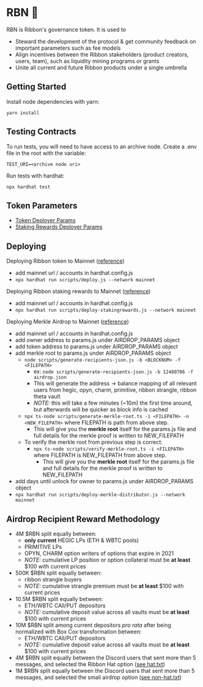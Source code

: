 RBN 🎀
===

RBN is Ribbon's governance token. It is used to
- Steward the development of the protocol & get community feedback on important parameters such as fee models
- Align incentives between the Ribbon stakeholders (product creators, users, team), such as liquidity mining programs or grants
- Unite all current and future Ribbon products under a single umbrella

Getting Started
---

Install node dependencies with yarn:

```
yarn install
```

Testing Contracts
---

To run tests, you will need to have access to an archive node. Create a .env file in the root with the variable:

```
TEST_URI=<archive node uri>
```

Run tests with hardhat:

```
npx hardhat test
```

Token Parameters
---

- [Token Deployer Params](https://github.com/ribbon-finance/token/blob/18883f75335af47844f64c13744bdcf95445f6db/params.js#L5)
- [Staking Rewards Deployer Params](https://github.com/ribbon-finance/token/blob/18883f75335af47844f64c13744bdcf95445f6db/params.js#L16)

Deploying
---

Deploying Ribbon token to Mainnet ([reference](https://hardhat.org/tutorial/deploying-to-a-live-network.html))

* add mainnet url / accounts in hardhat.config.js
* `npx hardhat run scripts/deploy.js --network mainnet`

Deploying Ribbon staking rewards to Mainnet ([reference](https://hardhat.org/tutorial/deploying-to-a-live-network.html))

* add mainnet url / accounts in hardhat.config.js
* `npx hardhat run scripts/deploy-stakingrewards.js --network mainnet`

Deploying Merkle Airdrop to Mainnet ([reference](https://hardhat.org/tutorial/deploying-to-a-live-network.html))

* add mainnet url / accounts in hardhat.config.js
* add owner address to params.js under AIRDROP_PARAMS object
* add token address to params.js under AIRDROP_PARAMS object
* add merkle root to params.js under AIRDROP_PARAMS object
  * `node scripts/generate-recipients-json.js -b <BLOCKNUM> -f <FILEPATH>` 
      * ex: `node scripts/generate-recipients-json.js -b 12480786 -f airdrop.json`
      * This will generate the address -> balance mapping of all relevant users 
        from hegic, opyn, charm, primitive, ribbon strangle, ribbon theta vault
      * _NOTE:_ this will take a few minutes (~10m) the first time around, but afterwards will be quicker as 
        block info is cached
  * `npx ts-node scripts/generate-merkle-root.ts -i <FILEPATH> -n <NEW_FILEPATH>` where FILEPATH is path from above step. 
      * This will give you the **merkle root** itself for the params.js file 
         and full details for the merkle proof is written to NEW_FILEPATH
  * To verify the merkle root from previous step is correct:
    * `npx ts-node scripts/verify-merkle-root.ts -i <FILEPATH>` where FILEPATH is NEW_FILEPATH from above step. 
       *  This will give you the **merkle root** itself for the params.js file 
          and full details for the merkle proof is written to NEW_FILEPATH
* add days until unlock for owner to params.js under AIRDROP_PARAMS object
* `npx hardhat run scripts/deploy-merkle-distributor.js --network mainnet`


Airdrop Recipient Reward Methodology
---

* 4M $RBN split equally between:
    * **only current** HEGIC LPs (ETH & WBTC pools)
    * PRIMITIVE LPs
    * OPYN, CHARM option writers of options that expire in 2021
    * _NOTE:_ cumulative LP position or option collateral must be **at least** $100 with current prices
* 500K $RBN split equally between:
    * ribbon strangle buyers
    * _NOTE:_ cumulative strangle premium must be **at least** $100 with current prices
* 10.5M $RBN split equally between:
    * ETH/WBTC CAll/PUT depositors
    * _NOTE:_ cumulative deposit value across all vaults must be **at least** $100 with current prices
* 10M $RBN split among current depositors _pro rata_ after being normalized with Box Cox transformation between:
    * ETH/WBTC CAll/PUT depositors
    * _NOTE:_ cumulative deposit value across all vaults must be **at least** $100 with current prices
* 4M $RBN split equally between the Discord users that sent more than 5 messages, and selected the Ribbon Hat option ([see hat.txt](https://github.com/ribbon-finance/token/blob/main/airdrop-data/hat.txt))
* 1M $RBN split equally between the Discord users that sent more than 5 messages, and selected the small airdrop option ([see non-hat.txt](https://github.com/ribbon-finance/token/blob/main/airdrop-data/non-hat.txt))
